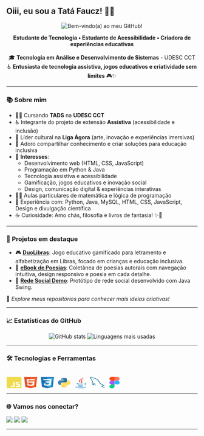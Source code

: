 ## Oiii, eu sou a Tatá Faucz! 🚀🍓

<p align="center">
  <img src="https://capsule-render.vercel.app/api?type=waving&color=0:fc466b,100:3f5efb&height=160&section=header&text=Bem-vindo(a)%20ao%20meu%20GitHub!&fontSize=32&fontAlign=50&fontColor=fff" alt="Bem-vindo(a) ao meu GitHub!" />
</p>

<p align="center">
  <b>Estudante de Tecnologia • Estudante de Acessibilidade • Criadora de experiências educativas</b><br>
  <br>
  🎓 <b>Tecnologia em Análise e Desenvolvimento de Sistemas</b> - UDESC CCT<br>
  ♿ <b>Entusiasta de tecnologia assistiva, jogos educativos e criatividade sem limites</b> 🎮✨
</p>

---

### 📚 Sobre mim

- 👩‍💻 Cursando **TADS** na **UDESC CCT**
- ♿ Integrante do projeto de extensão **Assistiva** (acessibilidade e inclusão)
- 🎨 Líder cultural na **Liga Ágora** (arte, inovação e experiências imersivas)
- 💬 Adoro compartilhar conhecimento e criar soluções para educação inclusiva
- 🧠 **Interesses**:
  - Desenvolvimento web (HTML, CSS, JavaScript)
  - Programação em Python & Java
  - Tecnologia assistiva e acessibilidade
  - Gamificação, jogos educativos e inovação social
  - Design, comunicação digital & experiências interativas
- 👩‍🏫 Aulas particulares de matemática e lógica de programação
- 📌 Experiência com: Python, Java, MySQL, HTML, CSS, JavaScript, Design e divulgação científica
- ☕ Curiosidade: Amo chás, filosofia e livros de fantasia! ✨📖

---

### 🚀 Projetos em destaque

- 🎮 [**DuoLibras**](https://tatafaucz.github.io/duolibras/): Jogo educativo gamificado para letramento e alfabetização em Libras, focado em crianças e educação inclusiva.
- 📖 [**eBook de Poesias**](https://tatafaucz.github.io/livro_poesia/): Coletânea de poesias autorais com navegação intuitiva, design responsivo e poesia em cada detalhe.
- 🧩 [**Rede Social Demo**](https://github.com/tataFaucz/Projeto-Rede-Social): Protótipo de rede social desenvolvido com Java Swing.

🔎 *Explore meus repositórios para conhecer mais ideias criativas!*

---

### 📈 Estatísticas do GitHub

<p align="center">
  <img src="https://github-readme-stats.vercel.app/api?username=tataFaucz&show_icons=true&theme=tokyonight" alt="GitHub stats" />
  <img src="https://github-readme-stats.vercel.app/api/top-langs/?username=tataFaucz&layout=compact&theme=tokyonight" alt="Linguagens mais usadas" />
</p>

---

### 🛠️ Tecnologias e Ferramentas

<div style="display: inline_block"><br>
  <img align="center" alt="Tatá-Js" height="30" width="40" src="https://raw.githubusercontent.com/devicons/devicon/master/icons/javascript/javascript-plain.svg">
  <img align="center" alt="Tatá-HTML" height="30" width="40" src="https://raw.githubusercontent.com/devicons/devicon/master/icons/html5/html5-original.svg">
  <img align="center" alt="Tatá-CSS" height="30" width="40" src="https://raw.githubusercontent.com/devicons/devicon/master/icons/css3/css3-original.svg">
  <img align="center" alt="Tatá-Python" height="30" width="40" src="https://raw.githubusercontent.com/devicons/devicon/master/icons/python/python-original.svg">
  <img align="center" alt="Tatá-Java" height="30" width="40" src="https://raw.githubusercontent.com/devicons/devicon/master/icons/java/java-original.svg">
  <img align="center" alt="Tatá-MySQL" height="30" width="40" src="https://raw.githubusercontent.com/devicons/devicon/master/icons/mysql/mysql-original.svg">
  <img align="center" alt="Tatá-Figma" height="30" width="40" src="https://raw.githubusercontent.com/devicons/devicon/master/icons/figma/figma-original.svg">
</div>

---

### 🌐 Vamos nos conectar?

<div> 
  <a href="https://instagram.com/tata.faucz" target="_blank"><img src="https://img.shields.io/badge/-Instagram-%23E4405F?style=for-the-badge&logo=instagram&logoColor=white"></a>
  <a href="mailto:thais.faucz@gmail.com"><img src="https://img.shields.io/badge/-Gmail-%23333?style=for-the-badge&logo=gmail&logoColor=white"></a>
  <a href="https://www.linkedin.com/in/thais-faucz-jasse-9136a027b/" target="_blank"><img src="https://img.shields.io/badge/-LinkedIn-%230077B5?style=for-the-badge&logo=linkedin&logoColor=white"></a>
</div>

---

<!--
✨ Este repositório é um reflexo da minha trajetória como estudante, criadora e futura desenvolvedora de impacto.
Aqui compartilho conhecimento, projetos acessíveis e o desejo de transformar o mundo com empatia e tecnologia! ✨
-->

